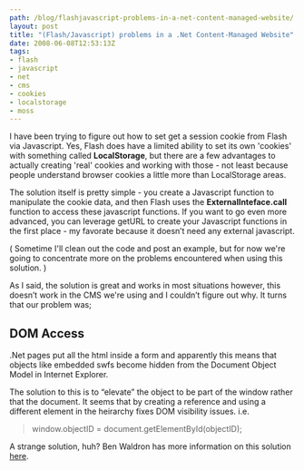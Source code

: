 ```yaml
---
path: /blog/flashjavascript-problems-in-a-net-content-managed-website/
layout: post
title: "(Flash/Javascript) problems in a .Net Content-Managed Website"
date: 2008-06-08T12:53:13Z
tags:
- flash
- javascript
- net
- cms
- cookies
- localstorage
- moss
---
```


I have been trying to figure out how to set get a session cookie from Flash via Javascript. Yes, Flash does have a limited ability to set its own 'cookies' with something called <strong>LocalStorage</strong>, but there are a few advantages to actually creating 'real' cookies and working with those - not least because people understand browser cookies a little more than LocalStorage areas.

The solution itself is pretty simple - you create a Javascript function to manipulate the cookie data, and then Flash uses the <strong>ExternalInteface.call</strong> function to access these javascript functions. If you want to go even more advanced, you can leverage getURL to create your Javascript functions in the first place - my favorate because it doesn’t need any external javascript.

( Sometime I'll clean out the code and post an example, but for now we're going to concentrate more on the problems encountered when using this solution. )

As I said, the solution is great and works in most situations however, this doesn’t work in the CMS we're using and I couldn’t figure out why. It turns that our problem was;
<h2>DOM Access</h2>
.Net pages put all the html inside a form and apparently this means that objects like embedded swfs become hidden from the Document Object Model in Internet Explorer.

The solution to this is to “elevate” the object to be part of the window rather that the document. It seems that by creating a reference and using a different element in the heirarchy fixes DOM visibility issues. i.e.
<blockquote>window.objectID = document.getElementById(objectID);</blockquote>
A strange solution, huh? Ben Waldron has more information on this solution <a href="http://blogs.popart.com/ben-waldron/archive/2007/11/08/flash-externalinterface-in-asp-net-applications.aspx" target="_blank">here</a>.